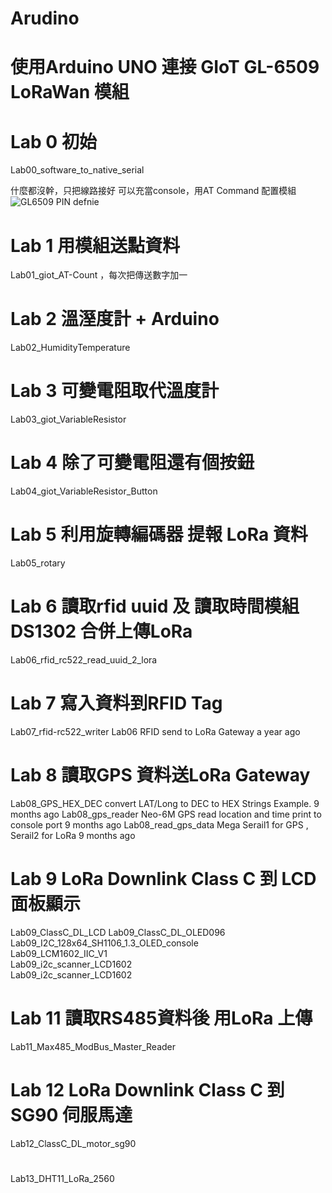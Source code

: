 # Arudino
# 使用Arduino UNO 連接 GIoT GL-6509 LoRaWan 模組
# Lab 0 初始
Lab00_software_to_native_serial

什麼都沒幹，只把線路接好 可以充當console，用AT Command 配置模組
![GL6509 PIN defnie](https://makerpro.cc/wp-content/uploads/2017/06/%E5%9C%96%E7%89%879.png)
# Lab 1 用模組送點資料

Lab01_giot_AT-Count ，每次把傳送數字加一
# Lab 2 溫溼度計 + Arduino

Lab02_HumidityTemperature
# Lab 3 可變電阻取代溫度計

Lab03_giot_VariableResistor
# Lab 4 除了可變電阻還有個按鈕

Lab04_giot_VariableResistor_Button
# Lab 5 利用旋轉編碼器 提報 LoRa 資料

Lab05_rotary
# Lab 6 讀取rfid uuid 及 讀取時間模組DS1302 合併上傳LoRa

Lab06_rfid_rc522_read_uuid_2_lora
# Lab 7 寫入資料到RFID Tag 

Lab07_rfid-rc522_writer	Lab06 RFID send to LoRa Gateway	a year ago
# Lab 8 讀取GPS 資料送LoRa Gateway

Lab08_GPS_HEX_DEC	convert LAT/Long to DEC to HEX Strings Example.	9 months ago
Lab08_gps_reader	Neo-6M GPS read location and time print to console port	9 months ago
Lab08_read_gps_data	Mega Serail1 for GPS , Serail2 for LoRa	9 months ago
# Lab 9 LoRa Downlink Class C 到 LCD 面板顯示

Lab09_ClassC_DL_LCD	
Lab09_ClassC_DL_OLED096	
Lab09_I2C_128x64_SH1106_1.3_OLED_console	
Lab09_LCM1602_IIC_V1	
Lab09_i2c_scanner_LCD1602	
Lab09_i2c_scanner_LCD1602	
# Lab 11 讀取RS485資料後 用LoRa 上傳

Lab11_Max485_ModBus_Master_Reader	
# Lab 12 LoRa Downlink Class C 到 SG90 伺服馬達

Lab12_ClassC_DL_motor_sg90
# 
Lab13_DHT11_LoRa_2560
